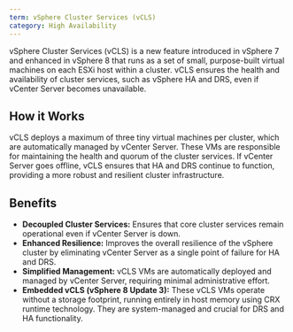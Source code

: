 ```yaml
---
term: vSphere Cluster Services (vCLS)
category: High Availability
---
```


vSphere Cluster Services (vCLS) is a new feature introduced in vSphere 7 and enhanced in vSphere 8 that runs as a set of small, purpose-built virtual machines on each ESXi host within a cluster. vCLS ensures the health and availability of cluster services, such as vSphere HA and DRS, even if vCenter Server becomes unavailable.

## How it Works

vCLS deploys a maximum of three tiny virtual machines per cluster, which are automatically managed by vCenter Server. These VMs are responsible for maintaining the health and quorum of the cluster services. If vCenter Server goes offline, vCLS ensures that HA and DRS continue to function, providing a more robust and resilient cluster infrastructure.

## Benefits

*   **Decoupled Cluster Services:** Ensures that core cluster services remain operational even if vCenter Server is down.
*   **Enhanced Resilience:** Improves the overall resilience of the vSphere cluster by eliminating vCenter Server as a single point of failure for HA and DRS.
*   **Simplified Management:** vCLS VMs are automatically deployed and managed by vCenter Server, requiring minimal administrative effort.
*   **Embedded vCLS (vSphere 8 Update 3):** These vCLS VMs operate without a storage footprint, running entirely in host memory using CRX runtime technology. They are system-managed and crucial for DRS and HA functionality.
